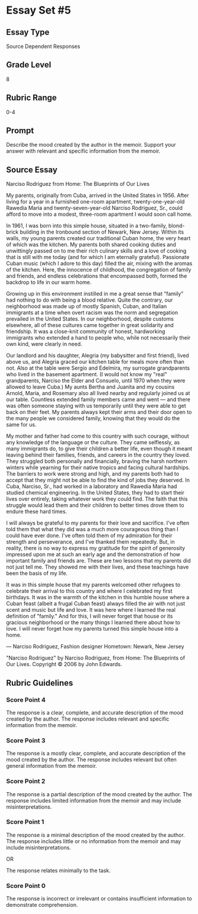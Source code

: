 # Essay Set #5

## Essay Type
Source Dependent Responses

## Grade Level
8

## Rubric Range
0-4

## Prompt

Describe the mood created by the author in the memoir. Support your answer with relevant and specific information from the memoir.

## Source Essay

Narciso Rodriguez
from Home: The Blueprints of Our Lives

My parents, originally from Cuba, arrived in the United States in 1956. After living for a year in a furnished one-room apartment, twenty-one-year-old Rawedia Maria and twenty-seven-year-old Narciso Rodriguez, Sr., could afford to move into a modest, three-room apartment I would soon call home.

In 1961, I was born into this simple house, situated in a two-family, blond-brick building in the Ironbound section of Newark, New Jersey. Within its walls, my young parents created our traditional Cuban home, the very heart of which was the kitchen. My parents both shared cooking duties and unwittingly passed on to me their rich culinary skills and a love of cooking that is still with me today (and for which I am eternally grateful). Passionate Cuban music (which I adore to this day) filled the air, mixing with the aromas of the kitchen. Here, the innocence of childhood, the congregation of family and friends, and endless celebrations that encompassed both, formed the backdrop to life in our warm home.

Growing up in this environment instilled in me a great sense that "family" had nothing to do with being a blood relative. Quite the contrary, our neighborhood was made up of mostly Spanish, Cuban, and Italian immigrants at a time when overt racism was the norm and segregation prevailed in the United States. In our neighborhood, despite customs elsewhere, all of these cultures came together in great solidarity and friendship. It was a close-knit community of honest, hardworking immigrants who extended a hand to people who, while not necessarily their own kind, were clearly in need.

Our landlord and his daughter, Alegria (my babysitter and first friend), lived above us, and Alegria graced our kitchen table for meals more often than not. Also at the table were Sergio and Edelmira, my surrogate grandparents who lived in the basement apartment. (I would not know my "real" grandparents, Narciso the Elder and Consuelo, until 1970 when they were allowed to leave Cuba.) My aunts Bertha and Juanita and my cousins Arnold, Maria, and Rosemary also all lived nearby and regularly joined us at our table. Countless extended family members came and went — and there was often someone staying with us temporarily until they were able to get back on their feet. My parents always kept their arms and their door open to the many people we considered family, knowing that they would do the same for us.

My mother and father had come to this country with such courage, without any knowledge of the language or the culture. They came selflessly, as many immigrants do, to give their children a better life, even though it meant leaving behind their families, friends, and careers in the country they loved. They struggled both personally and financially, braving the harsh northern winters while yearning for their native tropics and facing cultural hardships. The barriers to work were strong and high, and my parents both had to accept that they might not be able to find the kind of jobs they deserved. In Cuba, Narciso, Sr., had worked in a laboratory and Rawedia Maria had studied chemical engineering. In the United States, they had to start their lives over entirely, taking whatever work they could find. The faith that this struggle would lead them and their children to better times drove them to endure these hard times.

I will always be grateful to my parents for their love and sacrifice. I've often told them that what they did was a much more courageous thing than I could have ever done. I've often told them of my admiration for their strength and perseverance, and I've thanked them repeatedly. But, in reality, there is no way to express my gratitude for the spirit of generosity impressed upon me at such an early age and the demonstration of how important family and friends are. These are two lessons that my parents did not just tell me. They showed me with their lives, and these teachings have been the basis of my life.

It was in this simple house that my parents welcomed other refugees to celebrate their arrival to this country and where I celebrated my first birthdays. It was in the warmth of the kitchen in this humble house where a Cuban feast (albeit a frugal Cuban feast) always filled the air with not just scent and music but life and love. It was here where I learned the real definition of "family." And for this, I will never forget that house or its gracious neighborhood or the many things I learned there about how to love. I will never forget how my parents turned this simple house into a home.

— Narciso Rodriguez, Fashion designer
Hometown: Newark, New Jersey

"Narciso Rodriguez" by Narciso Rodriguez, from Home: The Blueprints of Our Lives. Copyright © 2006 by John Edwards.

## Rubric Guidelines

### Score Point 4
The response is a clear, complete, and accurate description of the mood created by the author. The response includes relevant and specific information from the memoir.

### Score Point 3
The response is a mostly clear, complete, and accurate description of the mood created by the author. The response includes relevant but often general information from the memoir.

### Score Point 2
The response is a partial description of the mood created by the author. The response includes limited information from the memoir and may include misinterpretations.

### Score Point 1
The response is a minimal description of the mood created by the author. The response includes little or no information from the memoir and may include misinterpretations.

OR

The response relates minimally to the task.

### Score Point 0
The response is incorrect or irrelevant or contains insufficient information to demonstrate comprehension.